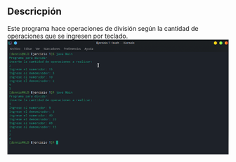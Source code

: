 ## Descricpión
Este programa hace operaciones de división según la cantidad de operaciones que se ingresen por teclado.
![Ejemplo](/assets/cs1.png)
